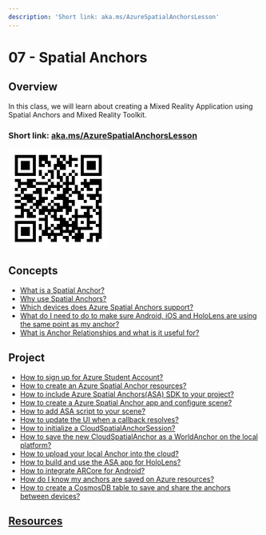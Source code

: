 ```yaml
---
description: 'Short link: aka.ms/AzureSpatialAnchorsLesson'
---
```


# 07 - Spatial Anchors

## Overview

In this class, we will learn about creating a Mixed Reality Application using Spatial Anchors and Mixed Reality Toolkit. 

### Short link: [aka.ms/AzureSpatialAnchorsLesson](https://aka.ms/AzureSpatialAnchorsLesson)

![Spatial Anchors Lesson Link](../../.gitbook/assets/spatialanchorsqr.png)

## Concepts

* [What is a Spatial Anchor?](concepts/what-is-a-spatial-anchor.md)
* [Why use Spatial Anchors? ](concepts/why-use-spatial-anchors.md)
* [Which devices does Azure Spatial Anchors support?](concepts/which-devices-does-azure-spatial-anchors-support.md)
* [What do I need to do to make sure Android, iOS and HoloLens are using the same point as my anchor?](concepts/what-do-i-need-to-do-to-make-sure-android-ios-and-hololens-are-using-the-same-point-as-my-anchor.md)
* [What is Anchor Relationships and what is it useful for?](concepts/what-is-anchor-relationships-and-what-is-it-useful-for.md)

## Project

* [How to sign up for Azure Student Account?](project/how-to-sign-up-for-azure-student-account.md)
* [How to create an Azure Spatial Anchor resources?](project/how-to-create-an-azure-spatial-anchor-resources.md)
* [How to include Azure Spatial Anchors\(ASA\) SDK to your project?](project/how-to-include-azure-spatial-anchors-asa-sdk-to-your-project.md)
* [How to create a Azure Spatial Anchor app and configure scene?](project/how-to-create-an-azure-spatial-anchor-app-and-configure-a-scene.md)
* [How to add ASA script to your scene?](project/how-to-add-asa-script-to-your-scene.md)
* [How to update the UI when a callback resolves?](project/how-to-update-the-ui-when-a-callback-resolves.md)
* [How to initialize a CloudSpatialAnchorSession?](project/how-to-initialize-a-cloudspatialanchorsession.md)
* [How to save the new CloudSpatialAnchor as a WorldAnchor on the local platform?](project/how-to-save-the-new-cloudspatialanchor-as-a-worldanchor-on-the-local-platform.md)
* [How to upload your local Anchor into the cloud?](project/how-to-upload-your-local-anchor-into-the-cloud.md)
* [How to build and use the ASA app for HoloLens?](project/how-to-build-and-use-the-asa-app-for-hololens.md)
* [How to integrate ARCore for Android?]()
* [How do I know my anchors are saved on Azure resources?](project/how-do-i-know-my-anchors-are-saved-on-azure-resources.md)
* [How to create a CosmosDB table to save and share the anchors between devices?](project/how-to-create-a-cosmosdb-table-to-save-and-share-the-anchors-between-devices.md)

## [Resources](asa-resources.md)



